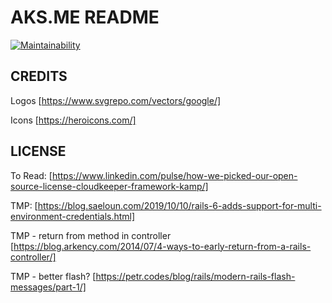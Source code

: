 # AKS.ME README
[![Maintainability](https://api.codeclimate.com/v1/badges/610524b9bc52d96580e1/maintainability)](https://codeclimate.com/github/spaquet/the-pew/maintainability)

## CREDITS
Logos [https://www.svgrepo.com/vectors/google/]


Icons [https://heroicons.com/]

## LICENSE
To Read: [https://www.linkedin.com/pulse/how-we-picked-our-open-source-license-cloudkeeper-framework-kamp/]

TMP: [https://blog.saeloun.com/2019/10/10/rails-6-adds-support-for-multi-environment-credentials.html]

TMP - return from method in controller [https://blog.arkency.com/2014/07/4-ways-to-early-return-from-a-rails-controller/]

TMP - better flash? [https://petr.codes/blog/rails/modern-rails-flash-messages/part-1/]
